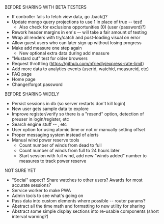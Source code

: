 BEFORE SHARING WITH BETA TESTERS
- If controller fails to fetch view data, go .back()?
- Update mongo query projections to use 1 in place of true -- test!
	- Also check for exclusions opportunities (0) (user (password)?)
- Rework header margins in em's -- will take a fair amount of testing
- Wrap all renders with try/catch and post-loading visual on error
- Allow guest users who can later sign up without losing progress
- Make add measure one step again
	- New optional extra data during add measure
- "Mustard cut" test for older browsers
- Request throttling (https://github.com/nfriedly/express-rate-limit)
- Add more data to analytics events (userid, watchid, measureid, etc)
- FAQ page
- Home page
- Change/forgot password


BEFORE SHARING WIDELY
- Persist sessions in db (so server restarts don't kill login)
- New user gets sample data to explore
- Improve register/verify so there is a "resend" option, detection of preuser in login/register, etc
- Search engine stuff -- <meta>, etc
- User option for using atomic time or not or manually setting offset
- Proper messaging system instead of alerts
- Manual wind power reserve tools
	- Count number of winds from dead to full
	- Count number of winds from full to 24 hours later
	- Start session with full wind, add new "winds added" number to measures to track power reserve


NOT SURE YET
- "Social" aspect? Share watches to other users? Awards for most accurate sessions?
- Service worker to make PWA
- Admin tools to see what's going on
- Pass data into custom elements where possible -- router params?
- Abstract all the time math and formatting to new utility for sharing
- Abstract some simple display sections into re-usable components (short interval warning?)